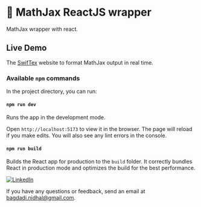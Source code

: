 # 🚀 MathJax ReactJS wrapper

MathJax wrapper with react.

## Live Demo

The [SwifTex](https://swif-tex.vercel.app/) website to format MathJax output in real time.



### Available `npm` commands

In the project directory, you can run:

#### `npm run dev`

Runs the app in the development mode.

Open `http://localhost:5173` to view it in the browser. The page will reload if you make edits. You will also see any lint errors in the console.

#### `npm run build`

Builds the React app for production to the `build` folder. It correctly bundles React in production mode and optimizes the build for the best performance.

[![LinkedIn](https://img.shields.io/badge/LinkedIn-%230077B5.svg?logo=linkedin&logoColor=white&style=flat)](https://linkedin.com/in/nidhal-baghdadi)

If you have any questions or feedback, send an email at [bagdadi.nidhal@gmail.com](mailto:bagdadi.nidhal@gmail.com?subject=MathJax+React).
